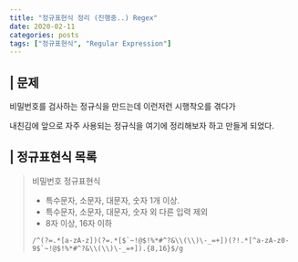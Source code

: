 ```yaml
---
title: "정규표현식 정리 (진행중..) Regex"
date: 2020-02-11
categories: posts
tags: ["정규표현식", "Regular Expression"]
---
```


## | 문제
비밀번호를 검사하는 정규식을 만드는데 이런저런 시행착오를 겪다가

내친김에 앞으로 자주 사용되는 정규식을 여기에 정리해보자 하고 만들게 되었다.

## | 정규표현식 목록
> 비밀번호 정규표현식
> - 특수문자, 소문자, 대문자, 숫자 1개 이상. 
> - 특수문자, 소문자, 대문자, 숫자 외 다른 입력 제외
> - 8자 이상, 16자 이하      
> 
> ``` 
> /^(?=.*[a-zA-z])(?=.*[$`~!@$!%*#^?&\\(\\)\-_=+])(?!.*[^a-zA-z0-9$`~!@$!%*#^?&\\(\\)\-_=+]).{8,16}$/g
> ```